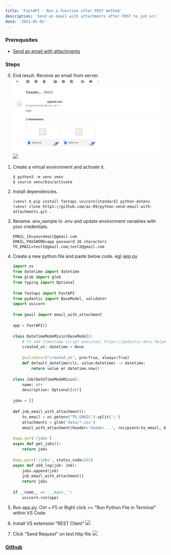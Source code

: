 ```yaml
---
title: 'FastAPI - Run a function after POST method'
description: 'Send an email with attachments after POST to job uri'
date: '2021-01-01'
---
```

### Prerequsites
- [Send an email with attachments](https://www.taeheechoi.com/posts/python-send-%20an-email-with-attachments) 

### Steps
0. End result. Receive an email from server.
    ![](https://github.com/az-09/python-send-email-with-attachments/blob/master/images/0.jpg?raw=true)
    ![](https://github.com/az-09/fastapi-run-script-after-post/blob/main/images/0.jpg?raw=true)


1. Create a virtual environment and activate it.
    ```
    $ python3 -m venv venv
    $ source venv/bin/activate
    ```
2. Install dependencies. 
    ```
    (venv) $ pip install fastapi uvicorn[standard] python-dotenv
    (venv) clone https://github.com/az-09/python-send-email-with-attachments.git .
    ```
3. Rename .env_sample to .env and update environment variables with your credentials.
    ```
    EMAIL_ID=youremail@gmail.com
    EMAIL_PASSWORD=app password 16 characters
    TO_EMAIL=test1@gmail.com;test2@gmail.com
    ```
4. Create a new python file and paste below code.  eg) app.py
    ```python
    import os
    from datetime import datetime
    from glob import glob
    from typing import Optional

    from fastapi import FastAPI
    from pydantic import BaseModel, validator
    import uvicorn

    from gmail import email_with_attachment

    app = FastAPI()

    class DateTimeModeMixin(BaseModel):
        # To add timestamp script executed, https://pydantic-docs.helpmanual.io/usage/validators/
        created_at: datetime = None

        @validator("created_at", pre=True, always=True)
        def default_datetime(cls, value:datetime) -> datetime:
            return value or datetime.now()

    class Job(DateTimeModeMixin):
        name: str
        description: Optional[str]

    jobs = []

    def job_email_with_attachment():
        to_email = os.getenv("TO_EMAIL").split(';')
        attachments = glob('data/*.csv')
        email_with_attachment(header='header...', recipient=to_email, body='body...', attachments=attachments)

    @app.get('/jobs')
    async def get_jobs():
        return jobs

    @app.post('/jobs', status_code=201)
    async def add_log(job: Job):
        jobs.append(job)
        job_email_with_attachment()
        return jobs

    if __name__ == '__main__':
        uvicorn.run(app)
    ```

5. Run app.py. Ctrl + F5 or Right click >> "Run Python File in Terminal" within VS Code.

6. Install VS extension "REST Client"
    ![](https://github.com/az-09/fastapi-run-script-after-post/blob/main/images/1.jpg?raw=true)


7. Click "Send Request" on test.http file
    ![](https://github.com/az-09/fastapi-run-script-after-post/blob/main/images/1.jpg?raw=true)

### [Github](https://github.com/az-09/fastapi-run-script-after-post.git)